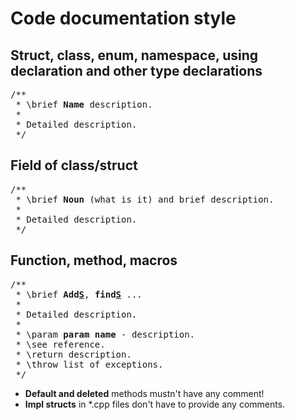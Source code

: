 # Code documentation style

## Struct, class, enum, namespace, using declaration and other type declarations
<pre>
/**
 * \brief <b>Name</b> description.
 *
 * Detailed description.
 */
</pre>

## Field of class/struct
<pre>
/**
 * \brief <b>Noun</b> (what is it) and brief description.
 *
 * Detailed description.
 */
</pre>

## Function, method, macros
<pre>
/**
 * \brief <b>Add<u>S</u></b>, <b>find<u>S</u></b> ...
 *
 * Detailed description.
 *
 * \param <b>param name</b> - description.
 * \see reference.
 * \return description.
 * \throw list of exceptions.
 */
</pre>

- **Default and deleted** methods mustn't have any comment!
- **Impl structs** in *.cpp files don't have to provide any comments.